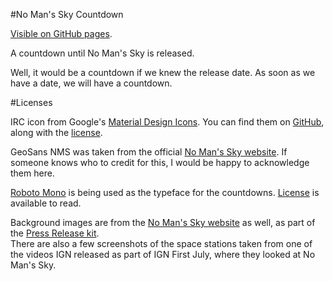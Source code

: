 #No Man's Sky Countdown

[Visible on GitHub pages](http://secretonline.github.io/NMS-Countdown).

A countdown until No Man's Sky is released.

Well, it would be a countdown if we knew the release date. As soon as we have a date, we will have a countdown.

#Licenses

IRC icon from Google's [Material Design Icons](https://www.google.com/design/icons/). You can find them on [GitHub](https://github.com/google/material-design-icons), along with the [license](https://github.com/google/material-design-icons/blob/master/LICENSE).

GeoSans NMS was taken from the official [No Man's Sky website](http://www.no-mans-sky.com/about/). If someone knows who to credit for this, I would be happy to acknowledge them here.

[Roboto Mono](https://www.google.com/fonts/specimen/Roboto+Mono) is being used as the typeface for the countdowns. [License](https://github.com/google/fonts/blob/master/apache/robotomono/LICENSE.txt) is available to read.

Background images are from the [No Man's Sky website](http://www.no-mans-sky.com/about/) as well, as part of the [Press Release kit](http://no-mans-sky.com/press/sheet.php?p=no_man%27s_sky#images).  
There are also a few screenshots of the space stations taken from one of the videos IGN released as part of IGN First July, where they looked at No Man's Sky.

